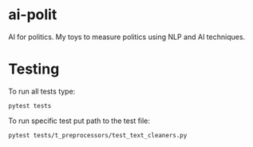 # ai-polit
AI for politics. My toys to measure politics using NLP and AI techniques.


Testing
=======

To run all tests type:

    pytest tests

To run specific test put path to the test file:

    pytest tests/t_preprocessors/test_text_cleaners.py
